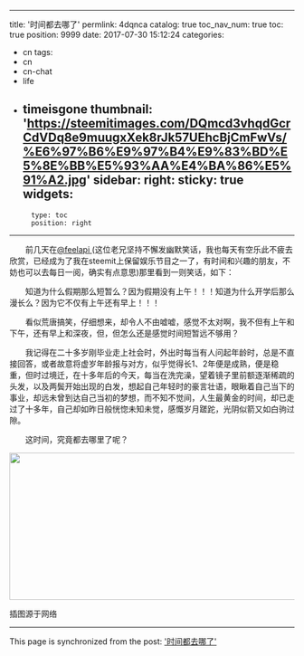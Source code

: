 
---
title: '时间都去哪了'
permlink: 4dqnca
catalog: true
toc_nav_num: true
toc: true
position: 9999
date: 2017-07-30 15:12:24
categories:
- cn
tags:
- cn
- cn-chat
- life
- timeisgone
thumbnail: 'https://steemitimages.com/DQmcd3vhqdGcrCdVDq8e9muugxXek8rJk57UEhcBjCmFwVs/%E6%97%B6%E9%97%B4%E9%83%BD%E5%8E%BB%E5%93%AA%E4%BA%86%E5%91%A2.jpg'
sidebar:
    right:
        sticky: true
widgets:
    -
        type: toc
        position: right
---


<html>
<p>　　前几天在<a href="https://steemit.com/@feelapi">@feelapi </a>(这位老兄坚持不懈发幽默笑话，我也每天有空乐此不疲去欣赏，已经成为了我在steemit上保留娱乐节目之一了，有时间和兴趣的朋友，不妨也可以去每日一阅，确实有点意思)那里看到一则笑话，如下：</p>
<p>　　知道为什么假期那么短暂么？因为假期没有上午！！！知道为什么开学后那么漫长么？因为它不仅有上午还有早上！！！</p>
<p>　　看似荒唐搞笑，仔细想来，却令人不由嘘嘘，感觉不太对啊，我不但有上午和下午，还有早上和深夜，但，但怎么还是感觉时间短暂远不够用？</p>
<p>　　我记得在二十多岁刚毕业走上社会时，外出时每当有人问起年龄时，总是不直接回答，或者故意将虚岁年龄报与对方，似乎觉得长1、2年便是成熟，便是稳重，但时过境迁，在十多年后的今天，每当在洗完澡，望着镜子里前额逐渐稀疏的头发，以及两鬓开始出现的白发，想起自己年轻时的豪言壮语，眼瞅着自己当下的事业，却远未曾到达自己当初的梦想，而不知不觉间，人生最黄金的时间，却已走过了十多年，自己却如昨日般恍惚未知未觉，感慨岁月蹉跎，光阴似箭又如白驹过隙。</p>
<p>　　这时间，究竟都去哪里了呢？</p>
<p><img src="https://steemitimages.com/DQmcd3vhqdGcrCdVDq8e9muugxXek8rJk57UEhcBjCmFwVs/%E6%97%B6%E9%97%B4%E9%83%BD%E5%8E%BB%E5%93%AA%E4%BA%86%E5%91%A2.jpg" width="600" height="260"/></p>
<p>插图源于网络</p>
</html>

- - -

This page is synchronized from the post: ['时间都去哪了'](https://steemit.com/@rivalhw/4dqnca)
